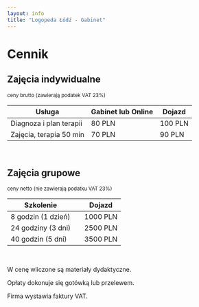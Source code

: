 ```yaml
---
layout: info
title: "Logopeda Łódź - Gabinet"
---
```


<div class="prices">
    <div class="container-fluid">
        <h1 class="section-title">Cennik</h1>
        <div class="container">
            <h2>Zajęcia indywidualne</h2>
            <p><small>ceny brutto (zawierają podatek VAT 23%)</small></p>
            <table class="table">
                <thead>
                <tr>
                    <th>Usługa</th>
                    <th>Gabinet lub Online</th>
                    <th>Dojazd</th>
                </tr>
                </thead>
                <tbody>
                <tr>
                    <td>Diagnoza i plan terapii</td>
                    <td>80 PLN</td>
                    <td>100 PLN</td>
                </tr>
                <tr>
                    <td>Zajęcia, terapia 50 min</td>
                    <td>70 PLN</td>
                    <td>90 PLN</td>
                </tr>
                </tbody>
            </table>
            <br>
            <h2>Zajęcia grupowe</h2>
            <p><small>ceny netto (nie zawierają podatku VAT 23%)</small></p>
            <table class="table">
                <thead>
                <tr>
                    <th>Szkolenie</th>
                    <th></th>
                    <th>Dojazd</th>
                </tr>
                </thead>
                <tbody>
                <tr>
                    <td>8 godzin (1 dzień)</td>
                    <td></td>
                    <td>1000 PLN</td>
                </tr>
                <tr>
                    <td>24 godziny (3 dni)</td>
                    <td></td>
                    <td>2500 PLN</td>
                </tr>
                <tr>
                    <td>40 godzin (5 dni)</td>
                    <td></td>
                    <td>3500 PLN</td>
                </tr>
                </tbody>
            </table>
            <br>
            <p>W cenę wliczone są materiały dydaktyczne.</p>
            <p>Opłaty dokonuje się gotówką lub przelewem.</p>
            <p>Firma wystawia faktury VAT.</p>
        </div>
    </div>
</div>
